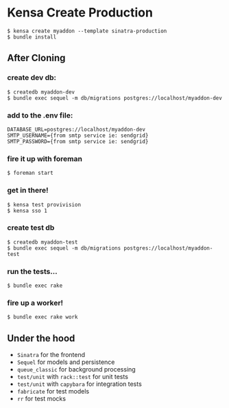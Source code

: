 # Kensa Create Production

    $ kensa create myaddon --template sinatra-production
    $ bundle install

## After Cloning


### create dev db:

    $ createdb myaddon-dev
    $ bundle exec sequel -m db/migrations postgres://localhost/myaddon-dev

### add to the .env file:

    DATABASE_URL=postgres://localhost/myaddon-dev
    SMTP_USERNAME={from smtp service ie: sendgrid}
    SMTP_PASSWORD={from smtp service ie: sendgrid}

### fire it up with foreman

    $ foreman start

### get in there!

    $ kensa test provivision
    $ kensa sso 1

### create test db

    $ createdb myaddon-test
    $ bundle exec sequel -m db/migrations postgres://localhost/myaddon-test

### run the tests...

    $ bundle exec rake

### fire up a worker!

    $ bundle exec rake work

## Under the hood

  * `Sinatra` for the frontend
  * `Sequel` for models and persistence
  * `queue_classic` for background processing
  * `test/unit` with `rack::test` for unit tests 
  * `test/unit` with `capybara` for integration tests
  * `fabricate` for test models
  * `rr` for test mocks
